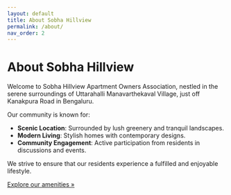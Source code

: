```yaml
---
layout: default
title: About Sobha Hillview
permalink: /about/
nav_order: 2
---
```


# About Sobha Hillview

Welcome to Sobha Hillview Apartment Owners Association, nestled in the serene surroundings of Uttarahalli Manavarthekaval Village, just off Kanakpura Road in Bengaluru.

Our community is known for:

- **Scenic Location**: Surrounded by lush greenery and tranquil landscapes.
- **Modern Living**: Stylish homes with contemporary designs.
- **Community Engagement**: Active participation from residents in discussions and events.

We strive to ensure that our residents experience a fulfilled and enjoyable lifestyle.

[Explore our amenities »](/amenities/)
